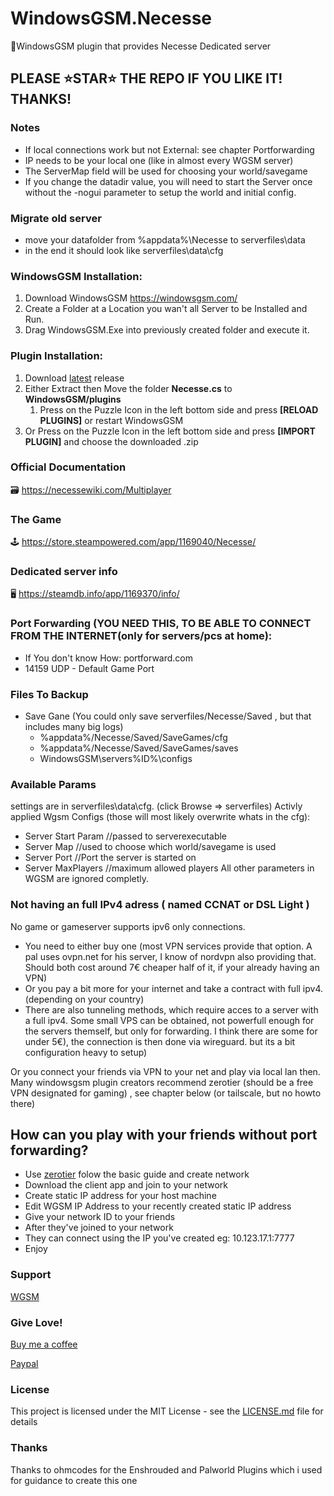 # WindowsGSM.Necesse
🧩WindowsGSM plugin that provides Necesse Dedicated server

## PLEASE ⭐STAR⭐ THE REPO IF YOU LIKE IT! THANKS!



### Notes
- If local connections work but not External: see chapter Portforwarding
- IP needs to be your local one (like in almost every WGSM server)
- The ServerMap field will be used for choosing your world/savegame
- If you change the datadir value, you will need to start the Server once without the -nogui parameter to setup the world and initial config.

### Migrate old server
- move your datafolder from %appdata%\\Necesse to serverfiles\\data
- in the end it should look like serverfiles\\data\\cfg

### WindowsGSM Installation: 
1. Download  WindowsGSM https://windowsgsm.com/ 
2. Create a Folder at a Location you wan't all Server to be Installed and Run.
3. Drag WindowsGSM.Exe into previously created folder and execute it.

### Plugin Installation:
1. Download [latest](https://https://github.com/Raziel7893/WindowsGSM.Necesse/releases/latest) release
2. Either Extract then Move the folder **Necesse.cs** to **WindowsGSM/plugins** 
    1. Press on the Puzzle Icon in the left bottom side and press **[RELOAD PLUGINS]** or restart WindowsGSM
3. Or Press on the Puzzle Icon in the left bottom side and press **[IMPORT PLUGIN]** and choose the downloaded .zip

### Official Documentation
🗃️ https://necessewiki.com/Multiplayer

### The Game
🕹️ https://store.steampowered.com/app/1169040/Necesse/

### Dedicated server info
🖥️ https://steamdb.info/app/1169370/info/

### Port Forwarding (YOU NEED THIS, TO BE ABLE TO CONNECT FROM THE INTERNET(only for servers/pcs at home):
- If You don't know How: portforward.com
- 14159 UDP - Default Game Port

### Files To Backup
- Save Gane (You could only save serverfiles/Necesse/Saved , but that includes many big logs)
  - %appdata%/Necesse/Saved/SaveGames/cfg
  - %appdata%/Necesse/Saved/SaveGames/saves
  - WindowsGSM\servers\%ID%\configs

### Available Params
settings are in serverfiles\data\cfg. (click Browse => serverfiles)
Activly applied Wgsm Configs (those will most likely overwrite whats in the cfg):
- Server Start Param		//passed to serverexecutable
- Server Map				//used to choose which world/savegame is used
- Server Port				//Port the server is started on
- Server MaxPlayers			//maximum allowed players
All other parameters in WGSM are ignored completly.

### Not having an full IPv4 adress ( named CCNAT or DSL Light )
No game or gameserver supports ipv6 only connections. 
- You need to either buy one (most VPN services provide that option. A pal uses ovpn.net for his server, I know of nordvpn also providing that. Should both cost around 7€ cheaper half of it, if your already having an VPN)
- Or you pay a bit more for your internet and take a contract with full ipv4. (depending on your country)
- There are also tunneling methods, which require acces to a server with a full ipv4. Some small VPS can be obtained, not powerfull enough for the servers themself, but only for forwarding. I think there are some for under 5€), the connection is then done via wireguard. but its a bit configuration heavy to setup) 

Or you connect your friends via VPN to your net and play via local lan then.
Many windowsgsm plugin creators recommend zerotier (should be a free VPN designated for gaming) , see chapter below (or tailscale, but no howto there)

## How can you play with your friends without port forwarding?
- Use [zerotier](https://www.zerotier.com/) folow the basic guide and create network
- Download the client app and join to your network
- Create static IP address for your host machine
- Edit WGSM IP Address to your recently created static IP address
- Give your network ID to your friends
- After they've joined to your network
- They can connect using the IP you've created eg: 10.123.17.1:7777
- Enjoy

### Support
[WGSM](https://discord.com/channels/590590698907107340/645730252672335893)

### Give Love!
[Buy me a coffee](https://ko-fi.com/raziel7893)

[Paypal](https://paypal.me/raziel7893)

### License
This project is licensed under the MIT License - see the <a href="https://github.com/raziel7893/WindowsGSM.Necesse/blob/main/LICENSE">LICENSE.md</a> file for details

### Thanks
Thanks to ohmcodes for the Enshrouded and Palworld Plugins which i used for guidance to create this one
